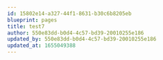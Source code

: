 ```yaml
---
id: 15802e14-a327-44f1-8631-b30c6b8205eb
blueprint: pages
title: test7
author: 550e83dd-b0d4-4c57-bd39-20010255e186
updated_by: 550e83dd-b0d4-4c57-bd39-20010255e186
updated_at: 1655049388
---
```

